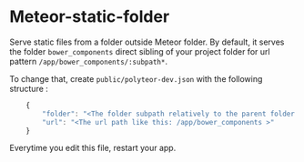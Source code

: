 # Meteor-static-folder

Serve static files from a folder outside Meteor folder.
By default, it serves the folder ```bower_components``` direct sibling of your project folder 
for url pattern ```/app/bower_components/:subpath*```.

To change that, create ```public/polyteor-dev.json``` with the following structure : 

```js
    {
        "folder": "<The folder subpath relatively to the parent folder of your project folder>",
        "url": "<The url path like this: /app/bower_components >"
    }
```

Everytime you edit this file, restart your app.

